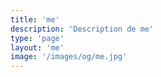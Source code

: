 ```yaml
---
title: 'me'
description: 'Description de me'
type: 'page'
layout: 'me'
image: '/images/og/me.jpg'
---
```

